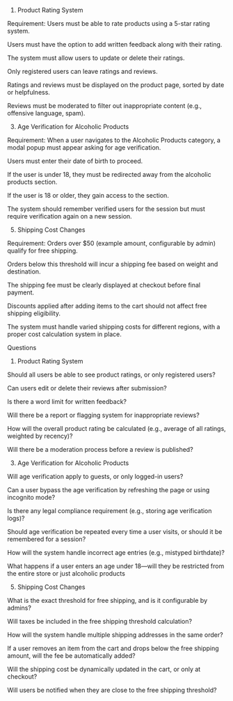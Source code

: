 1. Product Rating System
   
Requirement:
Users must be able to rate products using a 5-star rating system.

Users must have the option to add written feedback along with their rating.

The system must allow users to update or delete their ratings.

Only registered users can leave ratings and reviews.

Ratings and reviews must be displayed on the product page, sorted by date or helpfulness.

Reviews must be moderated to filter out inappropriate content (e.g., offensive language, spam).





3. Age Verification for Alcoholic Products
   
Requirement:
When a user navigates to the Alcoholic Products category, a modal popup must appear asking for age verification.

Users must enter their date of birth to proceed.

If the user is under 18, they must be redirected away from the alcoholic products section.

If the user is 18 or older, they gain access to the section.

The system should remember verified users for the session but must require verification again on a new session.




5. Shipping Cost Changes
   
Requirement:
Orders over $50 (example amount, configurable by admin) qualify for free shipping.

Orders below this threshold will incur a shipping fee based on weight and destination.

The shipping fee must be clearly displayed at checkout before final payment.

Discounts applied after adding items to the cart should not affect free shipping eligibility.

The system must handle varied shipping costs for different regions, with a proper cost calculation system in place.




Questions



1. Product Rating System

   
Should all users be able to see product ratings, or only registered users?

Can users edit or delete their reviews after submission?

Is there a word limit for written feedback?

Will there be a report or flagging system for inappropriate reviews?

How will the overall product rating be calculated (e.g., average of all ratings, weighted by recency)?

Will there be a moderation process before a review is published?



3. Age Verification for Alcoholic Products

   
Will age verification apply to guests, or only logged-in users?

Can a user bypass the age verification by refreshing the page or using incognito mode?

Is there any legal compliance requirement (e.g., storing age verification logs)?

Should age verification be repeated every time a user visits, or should it be remembered for a session?

How will the system handle incorrect age entries (e.g., mistyped birthdate)?

What happens if a user enters an age under 18—will they be restricted from the entire store or just alcoholic products



5. Shipping Cost Changes

   
What is the exact threshold for free shipping, and is it configurable by admins?

Will taxes be included in the free shipping threshold calculation?

How will the system handle multiple shipping addresses in the same order?

If a user removes an item from the cart and drops below the free shipping amount, will the fee be automatically added?

Will the shipping cost be dynamically updated in the cart, or only at checkout?

Will users be notified when they are close to the free shipping threshold?
